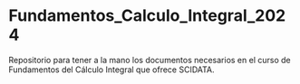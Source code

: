# Fundamentos_Calculo_Integral_2024
Repositorio para tener a la mano los documentos necesarios en el curso de Fundamentos del Cálculo Integral que ofrece SCIDATA.
